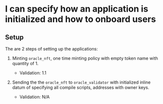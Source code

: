 # I can specify how an application is initialized and how to onboard users

## Setup

The are 2 steps of setting up the applications:

1. Minting `oracle_nft`, one time minting policy with empty token name with quantity of 1.

   - Validation: 1.1

2. Sending the the `oracle_nft` to `oracle_validator` with initialized inline datum of specifying all compile scripts, addresses with owner keys.

   - Validation: N/A
